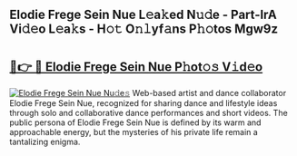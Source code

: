 ## Elodie Frege Sein Nue L𝚎a𝚔ed N𝚞𝚍e - Part-IrA Vi𝚍𝚎o L𝚎a𝚔s - H𝚘𝚝 O𝚗𝚕yf𝚊ns P𝚑𝚘tos Mgw9z

# <h2><a href="http://kfb6z5g.oniu.top/?m=Elodie+Frege+Sein+Nue">🔗👉 🔴 Elodie Frege Sein Nue P𝚑ot𝚘𝚜 V𝚒d𝚎o</a></h2>

[![Elodie Frege Sein Nue Nu𝚍e𝚜](https://i.imgur.com/0qMVB7G.gif)](http://kfb6z5g.oniu.top/?m=Elodie+Frege+Sein+Nue)
Web-based artist and dance collaborator Elodie Frege Sein Nue, recognized for sharing dance and lifestyle ideas through solo and collaborative dance performances and short videos. The public persona of Elodie Frege Sein Nue is defined by its warm and approachable energy, but the mysteries of his private life remain a tantalizing enigma.  
